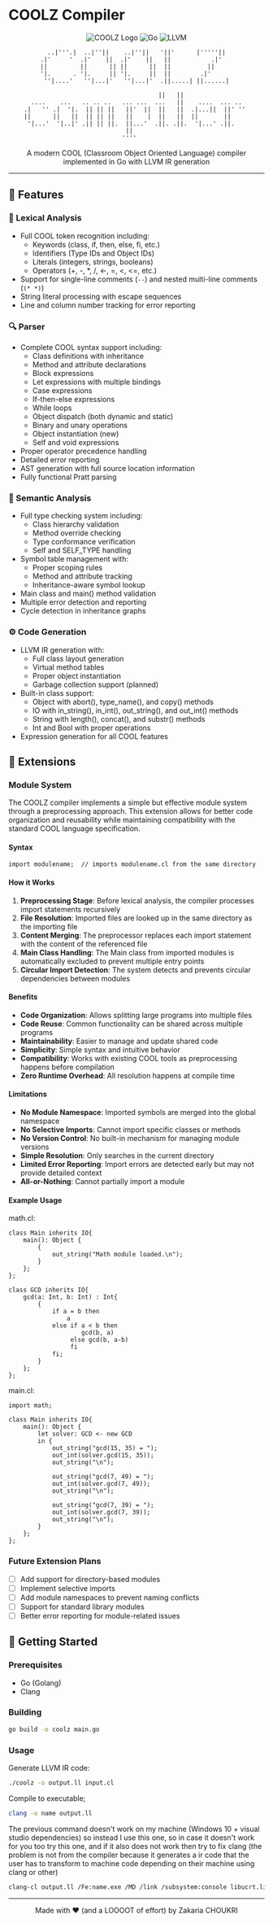 # COOLZ Compiler

<div align="center">

![COOLZ Logo](https://img.shields.io/badge/COOLZ-Compiler-blue)
![Go](https://img.shields.io/badge/Go-00ADD8?logo=go&logoColor=white)
![LLVM](https://img.shields.io/badge/LLVM-262D3A?logo=llvm&logoColor=white)

```
  ..|'''.|  ..|''||    ..|''||   '||'      |'''''||  
.|'     '  .|'    ||  .|'    ||   ||           .|'   
||         ||      || ||      ||  ||          ||     
'|.      . '|.     || '|.     ||  ||        .|'      
 ''|....'   ''|...|'   ''|...|'  .||.....| ||......| 

                                     ||   ||                  
  ....    ...   .. .. ..   ... ...  ...   ||    ....  ... ..  
.|   '' .|  '|.  || || ||   ||'  ||  ||   ||  .|...||  ||' '' 
||      ||   ||  || || ||   ||    |  ||   ||  ||       ||     
 '|...'  '|..|' .|| || ||.  ||...'  .||. .||.  '|...' .||.    
                            ||                                
                           ''''                               
```

A modern COOL (Classroom Object Oriented Language) compiler implemented in Go with LLVM IR generation

</div>

---

## 🌟 Features

### 📝 Lexical Analysis

- Full COOL token recognition including:
  - Keywords (class, if, then, else, fi, etc.)
  - Identifiers (Type IDs and Object IDs)
  - Literals (integers, strings, booleans)
  - Operators (+, -, *, /, <-, =, <, <=, etc.)
- Support for single-line comments (`--`) and nested multi-line comments (`(* *)`)
- String literal processing with escape sequences
- Line and column number tracking for error reporting

### 🔍 Parser

- Complete COOL syntax support including:
  - Class definitions with inheritance
  - Method and attribute declarations
  - Block expressions
  - Let expressions with multiple bindings
  - Case expressions
  - If-then-else expressions
  - While loops
  - Object dispatch (both dynamic and static)
  - Binary and unary operations
  - Object instantiation (new)
  - Self and void expressions
- Proper operator precedence handling
- Detailed error reporting
- AST generation with full source location information
- Fully functional Pratt parsing

### 🔎 Semantic Analysis

- Full type checking system including:
  - Class hierarchy validation
  - Method override checking
  - Type conformance verification
  - Self and SELF_TYPE handling
- Symbol table management with:
  - Proper scoping rules
  - Method and attribute tracking
  - Inheritance-aware symbol lookup
- Main class and main() method validation
- Multiple error detection and reporting
- Cycle detection in inheritance graphs

### ⚙️ Code Generation

- LLVM IR generation with:
  - Full class layout generation
  - Virtual method tables
  - Proper object instantiation
  - Garbage collection support (planned)
- Built-in class support:
  - Object with abort(), type_name(), and copy() methods
  - IO with in_string(), in_int(), out_string(), and out_int() methods
  - String with length(), concat(), and substr() methods
  - Int and Bool with proper operations
- Expression generation for all COOL features

## 🔌 Extensions

### Module System

The COOLZ compiler implements a simple but effective module system through a preprocessing approach. This extension allows for better code organization and reusability while maintaining compatibility with the standard COOL language specification.

#### Syntax
```cool
import modulename;  // imports modulename.cl from the same directory
```

#### How it Works

1. **Preprocessing Stage**: Before lexical analysis, the compiler processes import statements recursively
2. **File Resolution**: Imported files are looked up in the same directory as the importing file
3. **Content Merging**: The preprocessor replaces each import statement with the content of the referenced file
4. **Main Class Handling**: The Main class from imported modules is automatically excluded to prevent multiple entry points
5. **Circular Import Detection**: The system detects and prevents circular dependencies between modules

#### Benefits

- **Code Organization**: Allows splitting large programs into multiple files
- **Code Reuse**: Common functionality can be shared across multiple programs
- **Maintainability**: Easier to manage and update shared code
- **Simplicity**: Simple syntax and intuitive behavior
- **Compatibility**: Works with existing COOL tools as preprocessing happens before compilation
- **Zero Runtime Overhead**: All resolution happens at compile time

#### Limitations

- **No Module Namespace**: Imported symbols are merged into the global namespace
- **No Selective Imports**: Cannot import specific classes or methods
- **No Version Control**: No built-in mechanism for managing module versions
- **Simple Resolution**: Only searches in the current directory
- **Limited Error Reporting**: Import errors are detected early but may not provide detailed context
- **All-or-Nothing**: Cannot partially import a module

#### Example Usage

math.cl:
```cool
class Main inherits IO{
    main(): Object {
        {
            out_string("Math module loaded.\n");
        }
    };
};

class GCD inherits IO{
    gcd(a: Int, b: Int) : Int{
        {
            if a = b then
                a
            else if a < b then 
                    gcd(b, a)
                 else gcd(b, a-b)
                 fi
            fi;
        }
    };
};

```

main.cl:
```cool
import math;

class Main inherits IO{
    main(): Object {
        let solver: GCD <- new GCD
        in {
            out_string("gcd(15, 35) = ");
            out_int(solver.gcd(15, 35));
            out_string("\n");

            out_string("gcd(7, 49) = ");
            out_int(solver.gcd(7, 49));
            out_string("\n");

            out_string("gcd(7, 39) = ");
            out_int(solver.gcd(7, 39));
            out_string("\n");
        }
    };
};

```

### Future Extension Plans

- [ ] Add support for directory-based modules
- [ ] Implement selective imports
- [ ] Add module namespaces to prevent naming conflicts
- [ ] Support for standard library modules
- [ ] Better error reporting for module-related issues

## 🚀 Getting Started

### Prerequisites

- Go (Golang)
- Clang

### Building

```sh
go build -o coolz main.go
```

### Usage

Generate LLVM IR code:
```sh
./coolz -o output.ll input.cl
```

Compile to executable;
```sh
clang -o name output.ll
```

The previous command doesn't work on my machine (Windows 10 + visual studio dependencies) so instead I use this one, so in case it doesn't work for you too try this one, and if it also does not work then try to fix clang (the problem is not from the compiler because it generates a ir code that the user has to transform to machine code depending on their machine using clang or other)
```sh
clang-cl output.ll /Fe:name.exe /MD /link /subsystem:console libucrt.lib libcmt.lib legacy_stdio_definitions.lib advapi32.lib shell32.lib user32.lib kernel32.lib msvcrt.lib
```

---

<div align="center">
Made with ❤️ (and a LOOOOT of effort) by Zakaria CHOUKRI
</div>